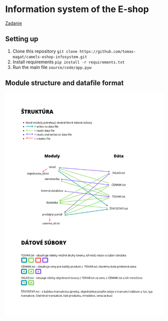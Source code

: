 # Information system of the E-shop

[Zadanie](assets/docs/zadanie.pdf)

## Setting up

1. Clone this repository `git clone https://github.com/tomas-magat/camels-eshop-infosystem.git`
2. Install requirements  `pip install -r requirements.txt`
3. Run the main file `source/code/app.pyw`

## Module structure and datafile format
![](assets/docs/STRUCTURE_4.png)
